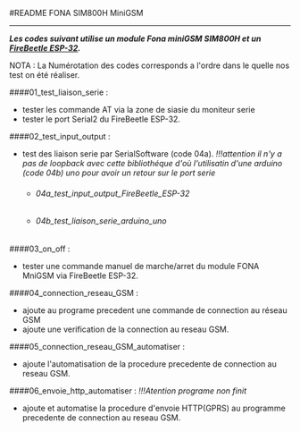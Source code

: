 #README FONA SIM800H MiniGSM
***

**_Les codes suivant utilise un module Fona miniGSM SIM800H et un [FireBeetle ESP-32](https://wiki.dfrobot.com/FireBeetle_ESP32_IOT_Microcontroller(V3.0)__Supports_Wi-Fi_&_Bluetooth__SKU__DFR0478)._**

NOTA : La Numérotation des codes corresponds a l'ordre dans le quelle nos test on été réaliser.


####01_test_liaison_serie :
*  tester les commande AT via la zone de siasie du moniteur serie
* tester le port Serial2 du FireBeetle ESP-32.

####02_test_input_output :
* test des liaison serie par SerialSoftware (code 04a). _!!!attention il n'y a pas de loopback avec cette bibliothéque d'où l'utilisatin d'une arduino (code 04b) uno pour avoir un retour sur le port serie_
  * ###### 04a_test_input_output_FireBeetle_ESP-32
  * ###### 04b_test_liaison_serie_arduino_uno

####03_on_off :
* tester une commande manuel de marche/arret du module FONA MniGSM via FireBeetle ESP-32.

####04_connection_reseau_GSM :
* ajoute au programe precedent une commande de connection au réseau GSM 
* ajoute une verification de la connection au reseau GSM.

####05_connection_reseau_GSM_automatiser :
* ajoute l'automatisation de la procedure precedente de connection au reseau GSM.

####06_envoie_http_automatiser :
_!!!Atention programe non finit_
* ajoute et automatise la procedure d'envoie HTTP(GPRS) au programme precedente de connection au reseau GSM.
